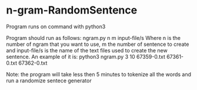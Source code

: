 # n-gram-RandomSentence

Program runs on command with python3

Program should run as follows:
ngram.py n m input-file/s
Where n is the number of ngram that you want to use, m the number of sentence to create and input-file/s is the name of the text files used to create the new sentence.
An example of it is:
python3 ngram.py 3 10 67359-0.txt 67361-0.txt 67362-0.txt

Note: the program will take less then 5 minutes to tokenize all the words and run a randomize sentece generator

